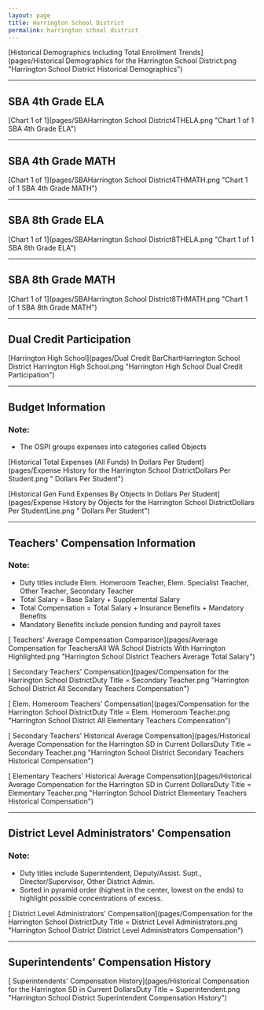 ```yaml
---
layout: page
title: Harrington School District
permalink: harrington school district
---
```



[Historical Demographics Including Total Enrollment Trends](pages/Historical Demographics for the Harrington School District.png "Harrington School District Historical Demographics")

___

## SBA 4th Grade ELA

[Chart 1 of 1](pages/SBAHarrington School District4THELA.png "Chart 1 of 1 SBA 4th Grade ELA")


___

## SBA 4th Grade MATH

[Chart 1 of 1](pages/SBAHarrington School District4THMATH.png "Chart 1 of 1 SBA 4th Grade MATH")


___

## SBA 8th Grade ELA

[Chart 1 of 1](pages/SBAHarrington School District8THELA.png "Chart 1 of 1 SBA 8th Grade ELA")


___

## SBA 8th Grade MATH

[Chart 1 of 1](pages/SBAHarrington School District8THMATH.png "Chart 1 of 1 SBA 8th Grade MATH")


___

## Dual Credit Participation

[Harrington High School](pages/Dual Credit BarChartHarrington School District Harrington High School.png "Harrington High School Dual Credit Participation")


___

## Budget Information
### Note:
- The OSPI groups expenses into categories called Objects

[Historical Total Expenses (All Funds) In Dollars Per Student](pages/Expense History for the Harrington School DistrictDollars Per Student.png " Dollars Per Student")

[Historical Gen Fund Expenses By Objects In Dollars Per Student](pages/Expense History by Objects for the Harrington School DistrictDollars Per StudentLine.png " Dollars Per Student")


___

## Teachers' Compensation Information
### Note:
- Duty titles include Elem. Homeroom Teacher, Elem. Specialist Teacher, Other Teacher, Secondary Teacher
- Total Salary = Base Salary + Supplemental Salary
- Total Compensation = Total Salary + Insurance Benefits + Mandatory Benefits
- Mandatory Benefits include pension funding and payroll taxes

[ Teachers' Average Compensation Comparison](pages/Average Compensation for TeachersAll WA School Districts With Harrington Highlighted.png "Harrington School District Teachers Average Total Salary")

[ Secondary Teachers' Compensation](pages/Compensation for the Harrington School DistrictDuty Title = Secondary Teacher.png "Harrington School District All Secondary Teachers Compensation")

[ Elem. Homeroom Teachers' Compensation](pages/Compensation for the Harrington School DistrictDuty Title = Elem. Homeroom Teacher.png "Harrington School District All Elementary Teachers Compensation")

[ Secondary Teachers' Historical Average Compensation](pages/Historical Average Compensation for the Harrington SD in Current DollarsDuty Title = Secondary Teacher.png "Harrington School District Secondary Teachers Historical Compensation")

[ Elementary Teachers' Historical Average Compensation](pages/Historical Average Compensation for the Harrington SD in Current DollarsDuty Title = Elementary Teacher.png "Harrington School District Elementary Teachers Historical Compensation")


___

## District Level Administrators' Compensation

### Note:
- Duty titles include Superintendent, Deputy/Assist. Supt., Director/Supervisor, Other District Admin.
- Sorted in pyramid order (highest in the center, lowest on the ends) to highlight possible concentrations of excess.

[ District Level Administrators' Compensation](pages/Compensation for the Harrington School DistrictDuty Title = District Level Administrators.png "Harrington School District District Level Administrators Compensation")


___

## Superintendents' Compensation History

[ Superintendents' Compensation History](pages/Historical Compensation for the Harrington SD in Current DollarsDuty Title = Superintendent.png "Harrington School District Superintendent Compensation History")

